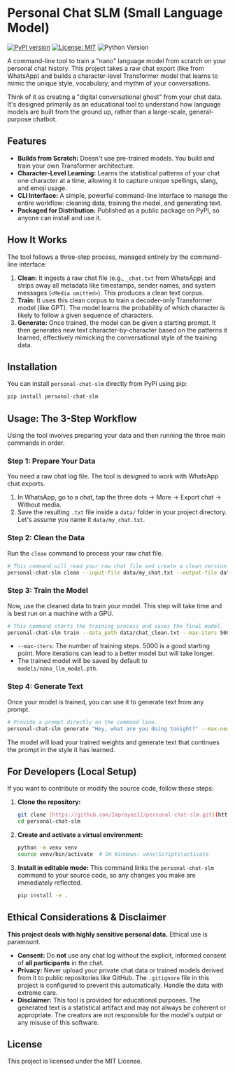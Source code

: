 # Personal Chat SLM (Small Language Model)

[![PyPI version](https://badge.fury.io/py/personal-chat-slm.svg)](https://badge.fury.io/py/personal-chat-slm)
[![License: MIT](https://img.shields.io/badge/License-MIT-yellow.svg)](https://opensource.org/licenses/MIT)
![Python Version](https://img.shields.io/badge/python-3.8+-blue.svg)

A command-line tool to train a "nano" language model from scratch on your personal chat history. This project takes a raw chat export (like from WhatsApp) and builds a character-level Transformer model that learns to mimic the unique style, vocabulary, and rhythm of your conversations.

Think of it as creating a "digital conversational ghost" from your chat data. It's designed primarily as an educational tool to understand how language models are built from the ground up, rather than a large-scale, general-purpose chatbot.

## Features

* **Builds from Scratch:** Doesn't use pre-trained models. You build and train your own Transformer architecture.
* **Character-Level Learning:** Learns the statistical patterns of your chat one character at a time, allowing it to capture unique spellings, slang, and emoji usage.
* **CLI Interface:** A simple, powerful command-line interface to manage the entire workflow: cleaning data, training the model, and generating text.
* **Packaged for Distribution:** Published as a public package on PyPI, so anyone can install and use it.

## How It Works

The tool follows a three-step process, managed entirely by the command-line interface:

1.  **Clean:** It ingests a raw chat file (e.g., `_chat.txt` from WhatsApp) and strips away all metadata like timestamps, sender names, and system messages (`<Media omitted>`). This produces a clean text corpus.
2.  **Train:** It uses this clean corpus to train a decoder-only Transformer model (like GPT). The model learns the probability of which character is likely to follow a given sequence of characters.
3.  **Generate:** Once trained, the model can be given a starting prompt. It then generates new text character-by-character based on the patterns it learned, effectively mimicking the conversational style of the training data.

## Installation

You can install `personal-chat-slm` directly from PyPI using pip:

```bash
pip install personal-chat-slm
````

## Usage: The 3-Step Workflow

Using the tool involves preparing your data and then running the three main commands in order.

### Step 1: Prepare Your Data

You need a raw chat log file. The tool is designed to work with WhatsApp chat exports.

1.  In WhatsApp, go to a chat, tap the three dots -\> More -\> Export chat -\> Without media.
2.  Save the resulting `.txt` file inside a `data/` folder in your project directory. Let's assume you name it `data/my_chat.txt`.

### Step 2: Clean the Data

Run the `clean` command to process your raw chat file.

```bash
# This command will read your raw chat file and create a clean version.
personal-chat-slm clean --input-file data/my_chat.txt --output-file data/chat_clean.txt
```

### Step 3: Train the Model

Now, use the cleaned data to train your model. This step will take time and is best run on a machine with a GPU.

```bash
# This command starts the training process and saves the final model.
personal-chat-slm train --data_path data/chat_clean.txt --max-iters 5000
```

  * `--max-iters`: The number of training steps. 5000 is a good starting point. More iterations can lead to a better model but will take longer.
  * The trained model will be saved by default to `models/nano_llm_model.pth`.

### Step 4: Generate Text

Once your model is trained, you can use it to generate text from any prompt.

```bash
# Provide a prompt directly on the command line.
personal-chat-slm generate "Hey, what are you doing tonight?" --max-new-tokens 300
```

The model will load your trained weights and generate text that continues the prompt in the style it has learned.

## For Developers (Local Setup)

If you want to contribute or modify the source code, follow these steps:

1.  **Clone the repository:**

    ```bash
    git clone [https://github.com/Imprayas12/personal-chat-slm.git](https://github.com/Imprayas12/personal-chat-slm.git)
    cd personal-chat-slm
    ```

2.  **Create and activate a virtual environment:**

    ```bash
    python -m venv venv
    source venv/bin/activate  # On Windows: venv\Scripts\activate
    ```

3.  **Install in editable mode:**
    This command links the `personal-chat-slm` command to your source code, so any changes you make are immediately reflected.

    ```bash
    pip install -e .
    ```

## Ethical Considerations & Disclaimer

**This project deals with highly sensitive personal data.** Ethical use is paramount.

  * **Consent:** Do **not** use any chat log without the explicit, informed consent of **all participants** in the chat.
  * **Privacy:** Never upload your private chat data or trained models derived from it to public repositories like GitHub. The `.gitignore` file in this project is configured to prevent this automatically. Handle the data with extreme care.
  * **Disclaimer:** This tool is provided for educational purposes. The generated text is a statistical artifact and may not always be coherent or appropriate. The creators are not responsible for the model's output or any misuse of this software.

## License

This project is licensed under the MIT License.